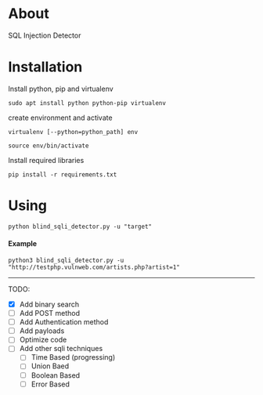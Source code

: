 # About

SQL Injection Detector

# Installation

Install python, pip and virtualenv
```
sudo apt install python python-pip virtualenv
```
create environment and activate
```
virtualenv [--python=python_path] env

source env/bin/activate
```
Install required libraries
```
pip install -r requirements.txt
```

# Using

```
python blind_sqli_detector.py -u "target"
```
#### Example

```
python3 blind_sqli_detector.py -u "http://testphp.vulnweb.com/artists.php?artist=1"
```
---

TODO:
- [X] Add binary search
- [ ] Add POST method
- [ ] Add Authentication method
- [ ] Add payloads
- [ ] Optimize code
- [ ] Add other sqli techniques
    - [ ] Time Based (progressing)
    - [ ] Union Baed
    - [ ] Boolean Based
    - [ ] Error Based

